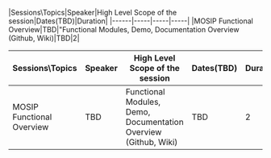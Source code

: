 |Sessions\Topics|Speaker|High Level Scope of the session|Dates(TBD)|Duration|
|------|-----|-----|-----|
|MOSIP Functional Overview|TBD|"Functional Modules, Demo, Documentation Overview (Github, Wiki)|TBD|2|


|Sessions\Topics|Speaker|High Level Scope of the session|Dates(TBD)|Duration|
|------|-----|-----|-----|-----|
|MOSIP Functional Overview|TBD|Functional Modules, Demo, Documentation Overview (Github, Wiki)|TBD|2|






